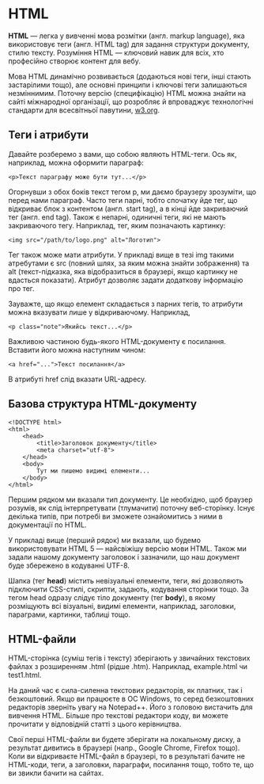 # HTML

**HTML** — легка у вивченні мова розмітки (англ. markup language), яка використовує теги (англ. HTML tag) для задання структури документу, стилю тексту. Розуміння HTML — ключовий навик для всіх, хто професійно створює контент для вебу.

Мова HTML динамічно розвивається (додаються нові теги, інші стають застарілими тощо), але основні принципи і ключові теги залишаються незміннимим. Поточну версію (специфікацію) HTML можна знайти на сайті міжнародної організації, що розробляє й впроваджує технологічні стандарти для всесвітньої павутини, [w3.org](https://www.w3.org/).


## Теги і атрибути

Давайте розберемо з вами, що собою являють HTML-теги. Ось як, наприклад, можна оформити параграф:

```
<p>Текст параграфу може бути тут...</p>
```

Огорнувши з обох боків текст тегом p, ми даємо браузеру зрозуміти, що перед нами параграф. Часто теги парні, тобто спочатку йде тег, що відкриває блок з контентом (англ. start tag), а в кінці йде закриваючий тег (англ. end tag). Також є непарні, одиничні теги, які не мають закриваючого тегу. Наприклад, тег, яким позначають картинку:

```
<img src="/path/to/logo.png" alt="Логотип">
```

Тег також може мати атрибути. У прикладі вище в тезі img такими атребутами є src (повний шлях, за яким можна знайти зображення) та alt (текст-підказка, яка відобразиться в браузері, якщо картинку не вдасться показати). Атрибут дозволяє задати додаткову інформацію про тег.

Зауважте, що якщо елемент складається з парних тегів, то атрибути можна вказувати лише у відкриваючому. Наприклад,

```
<p class="note">Якийсь текст...</p>
```

Важливою частиною будь-якого HTML-документу є посилання. Вставити його можна наступним чином:

```
<a href="...">Текст посилання</a>
```

В атрибуті href слід вказати URL-адресу.


## Базова структура HTML-документу

```
<!DOCTYPE html>
<html>
	<head>
		<title>Заголовок документу</title>
		<meta charset="utf-8">
	</head>
	<body>
		Тут ми пишемо видимі елементи...
	</body>
</html>
```

Першим рядком ми вказали тип документу. Це необхідно, щоб браузер розумів, як слід інтерпретувати (тлумачити) поточну веб-сторінку. Існує декілька типів, при потребі ви зможете ознайомитись з ними в документації по HTML.

У прикладі вище (перший рядок) ми вказали, що будемо використовувати HTML 5 — найсвіжішу версію мови HTML. Також ми задали нашому документу заголовок і зазначили, що наш документ буде збережено в кодуванні UTF-8.

Шапка (тег **head**) містить невізуальні елементи, теги, які дозволяють підключити CSS-стилі, скрипти, задають, кодування сторінки тощо. За тегом head одразу слідує тіло документу (тег **body**), в якому розміщують всі візуальні, видимі елементи, наприклад, заголовки, параграми, картинки, таблиці тощо.


## HTML-файли 

HTML-сторінка (суміш тегів і тексту) зберігають у звичайних текстових файлах з розширенням .html (рідше .htm). Наприклад, example.html чи test1.html.

На даний час є сила-силенна текстових редакторів, як платних, так і безкоштовий. Якщо ви працюєте в ОС Windows, то серед безкоштовних редакторів зверніть увагу на Notepad++. Його з головою вистачить для вивчення HTML. Більше про текстові редактори коду, ви можете прочитати у відповідній статті з цього керівництва.

Свої перші HTML-файли ви будете зберігати на локальному диску, а результат дивитись в браузері (напр., Google Chrome, Firefox тощо). Коли ви відкриваєте HTML-файл в браузері, то в результаті бачите не HTML-коди, теги, а заголовки, параграфи, посилання тощо, тобто те, що ви звикли бачити на сайтах.

